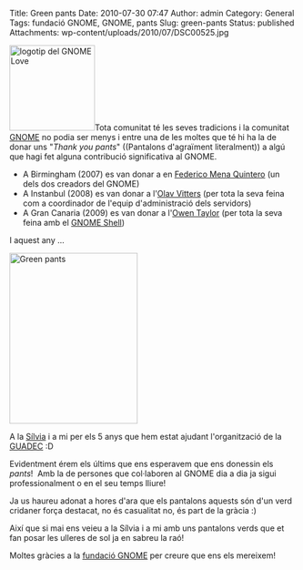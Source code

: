 Title: Green pants
Date: 2010-07-30 07:47
Author: admin
Category: General
Tags: fundació GNOME, GNOME, pants
Slug: green-pants
Status: published
Attachments: wp-content/uploads/2010/07/DSC00525.jpg

[<img src="http://gil.badall.net/wp-content/uploads/2007/12/gnomelovelogo.png" title="logotip del GNOME Love" class="alignright size-full wp-image-259" width="150" height="150" />](http://gil.badall.net/wp-content/uploads/2007/12/gnomelovelogo.png)Tota comunitat té les seves tradicions i la comunitat [GNOME](http://www.gnome.org "Web del projecte GNOME") no podia ser menys i entre una de les moltes que té hi ha la de donar uns "*Thank you pants*" ((Pantalons d'agraïment literalment)) a algú que hagi fet alguna contribució significativa al GNOME.

- A Birmingham (2007) es van donar a en [Federico Mena Quintero](http://en.wikipedia.org/wiki/Federico_Mena_Quintero "Article de la wikipedia anglesa sobre en Federico Mena Quintero") (un dels dos creadors del GNOME)
- A Instanbul (2008) es van donar a l'[Olav Vitters](http://blogs.gnome.org/ovitters/ "Bloc de l'Olav Vitters") (per tota la seva feina com a coordinador de l'equip d'administració dels servidors)
- A Gran Canaria (2009) es van donar a l'[Owen Taylor](http://blog.fishsoup.net/ "Bloc de l'Owen Taylor") (per tota la seva feina amb el [GNOME Shell](http://live.gnome.org/GnomeShell "Pàgina wiki sobre el GNOME Shell"))

I aquest any ...

[<img src="http://gil.badall.net/wp-content/uploads/2010/07/DSC00525-225x300.jpg" title="Green pants" class="aligncenter size-medium wp-image-960" width="225" height="300" />]({static}wp-content/uploads/2010/07/DSC00525.jpg)

A la [Sílvia](http://silvia.badall.net "Bloc de la Sílvia") i a mi per els 5 anys que hem estat ajudant l'organització de la [GUADEC](http://www.guadec.org "Lloc web de la trobada anual del GNOME a Europa") :D

Evidentment érem els últims que ens esperavem que ens donessin els *pants*!  Amb la de persones que col·laboren al GNOME dia a dia ja sigui professionalment o en el seu temps lliure!

Ja us haureu adonat a hores d'ara que els pantalons aquests són d'un verd cridaner força destacat, no és casualitat no, és part de la gràcia :)

Així que si mai ens veieu a la Sílvia i a mi amb uns pantalons verds que et fan posar les ulleres de sol ja en sabreu la raó!

Moltes gràcies a la [fundació GNOME](http://foundation.gnome.org/ "Pàgina web de la fundació GNOME") per creure que ens els mereixem!
